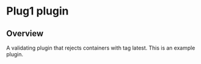 # Plug1 plugin

## Overview

A validating plugin that rejects containers with tag latest. This is an example plugin.